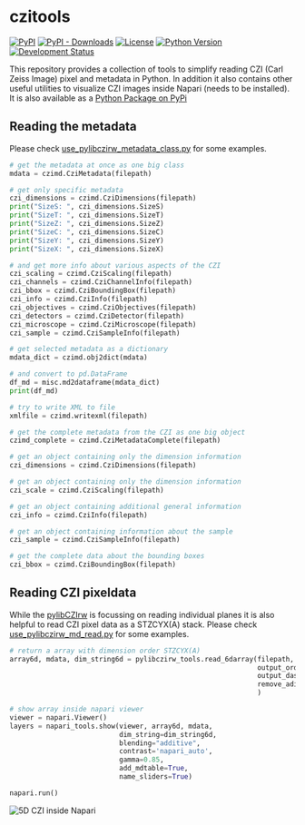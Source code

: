 # czitools

[![PyPI](https://img.shields.io/pypi/v/czitools.svg?color=green)](https://pypi.org/project/czitools)
[![PyPI - Downloads](https://img.shields.io/pypi/dm/czitools)](https://pypistats.org/packages/czitools)
[![License](https://img.shields.io/pypi/l/czitools.svg?color=green)](https://github.com/sebi06/czitools/raw/master/LICENSE)
[![Python Version](https://img.shields.io/pypi/pyversions/czitools.svg?color=green)](https://python.org)
[![Development Status](https://img.shields.io/pypi/status/czitools.svg)](https://en.wikipedia.org/wiki/Software_release_life_cycle#Alpha)

This repository provides a collection of tools to simplify reading CZI (Carl Zeiss Image) pixel and metadata in Python. In addition it also contains other useful utilities to visualize CZI images inside Napari (needs to be installed). It is also available as a [Python Package on PyPi](https://pypi.org/project/czitools/)

## Reading the metadata

Please check [use_pylibczirw_metadata_class.py](examples/scripts/use_pylibczirw_metadata_class.py) for some examples.

```python
# get the metadata at once as one big class
mdata = czimd.CziMetadata(filepath)

# get only specific metadata
czi_dimensions = czimd.CziDimensions(filepath)
print("SizeS: ", czi_dimensions.SizeS)
print("SizeT: ", czi_dimensions.SizeT)
print("SizeZ: ", czi_dimensions.SizeZ)
print("SizeC: ", czi_dimensions.SizeC)
print("SizeY: ", czi_dimensions.SizeY)
print("SizeX: ", czi_dimensions.SizeX)

# and get more info about various aspects of the CZI
czi_scaling = czimd.CziScaling(filepath)
czi_channels = czimd.CziChannelInfo(filepath)
czi_bbox = czimd.CziBoundingBox(filepath)
czi_info = czimd.CziInfo(filepath)
czi_objectives = czimd.CziObjectives(filepath)
czi_detectors = czimd.CziDetector(filepath)
czi_microscope = czimd.CziMicroscope(filepath)
czi_sample = czimd.CziSampleInfo(filepath)

# get selected metadata as a dictionary
mdata_dict = czimd.obj2dict(mdata)

# and convert to pd.DataFrame
df_md = misc.md2dataframe(mdata_dict)
print(df_md)

# try to write XML to file
xmlfile = czimd.writexml(filepath)

# get the complete metadata from the CZI as one big object
czimd_complete = czimd.CziMetadataComplete(filepath)

# get an object containing only the dimension information
czi_dimensions = czimd.CziDimensions(filepath)

# get an object containing only the dimension information
czi_scale = czimd.CziScaling(filepath)

# get an object containing additional general information
czi_info = czimd.CziInfo(filepath)

# get an object containing information about the sample
czi_sample = czimd.CziSampleInfo(filepath)

# get the complete data about the bounding boxes
czi_bbox = czimd.CziBoundingBox(filepath)
```

## Reading CZI pixeldata

While the [pylibCZIrw](https://pypi.org/project/pylibCZIrw/) is focussing on reading individual planes it is also helpful to read CZI pixel data as a STZCYX(A) stack. Please check [use_pylibczirw_md_read.py](https://github.com/sebi06/czitools/raw/main/demo/scripts/use_pylibczirw_md_read.py) for some examples.

```python
# return a array with dimension order STZCYX(A)
array6d, mdata, dim_string6d = pylibczirw_tools.read_6darray(filepath,
                                                             output_order="STZCYX",
                                                             output_dask=False,
                                                             remove_adim=True
                                                             )

# show array inside napari viewer
viewer = napari.Viewer()
layers = napari_tools.show(viewer, array6d, mdata,
                           dim_string=dim_string6d,
                           blending="additive",
                           contrast='napari_auto',
                           gamma=0.85,
                           add_mdtable=True,
                           name_sliders=True)

napari.run()
```

![5D CZI inside Napari](https://github.com/sebi06/czitools/raw/main/images/czi_napari1.png)